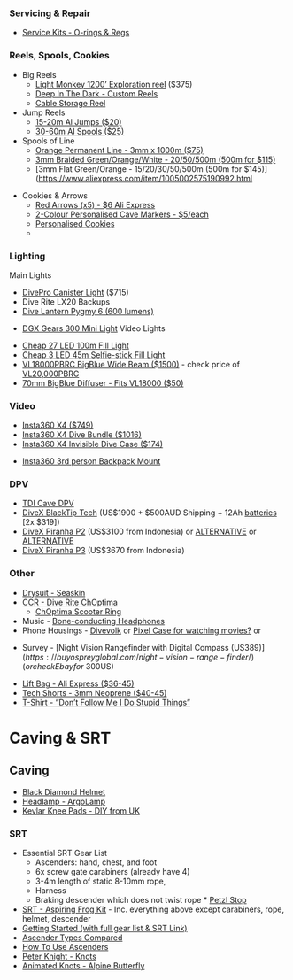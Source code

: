 ### Servicing & Repair
* [Service Kits - O-rings & Regs](https://scubagaskets.com/)
### Reels, Spools, Cookies
* Big Reels
	* [Light Monkey 1200’ Exploration reel](https://www.onlinedivegear.com.au/products/light-monkey-primary-reel-1200) ($375)
	* [Deep In The Dark - Custom Reels](https://deepinthedark.tech/)
	* [Cable Storage Reel](https://www.bunnings.com.au/click-15m-cable-storage-wheel_p0215797)
* Jump Reels
	* [15-20m Al Jumps ($20)](https://www.aliexpress.com/item/4001099510388.html) 
	* [30-60m Al Spools ($25)](https://www.aliexpress.com/item/1005003162866176.html)
* Spools of Line
	* [Orange Permanent Line - 3mm x 1000m ($75)](https://www.splicingandcutting.com.au/rope_products/throw-line-cord-braided-orange-polyethylene-3mm-x-1000m/)
	* [3mm Braided Green/Orange/White - 20/50/500m (500m for $115)](https://www.aliexpress.com/item/1005002575332089.html)
	- [3mm Flat Green/Orange - 15/20/30/50/500m (500m for $145)](https://www.aliexpress.com/item/1005002575190992.html
- Cookies & Arrows
	- [Red Arrows (x5) - $6 Ali Express](https://www.aliexpress.com/item/1005002519980821.html)
	- [2-Colour Personalised Cave Markers - $5/each ](https://divewithjeff.com/product/custom-cave-line-markers-multicolor/) 
	- [Personalised Cookies](https://cave-ha.com/cave-diving-markers/)
	- 
### Lighting
Main Lights
* [DivePro Canister Light](https://varuste.net/en/p99606/divepro-cl4200) ($715) 
* Dive Rite LX20
Backups
* [Dive Lantern Pygmy 6 (600 lumens)](https://www.divelightshop.com.au/collections/dive-lights/products/pygmy)
- [DGX Gears 300 Mini Light](https://www.divegearexpress.com/dgx-300-mini-light-kit)
Video Lights
* [Cheap 27 LED 100m Fill Light](https://www.ebay.com.au/itm/353998099665)
* [Cheap 3 LED 45m Selfie-stick Fill Light](https://www.aliexpress.com/item/1005003800239793.html)
* [VL18000PBRC BigBlue Wide Beam ($1500)](https://adreno.com.au/collections/bigblue/products/big-blue-vl18000pbrc-led-video-light-w-optional-remote-control) - check price of [VL20,000PBRC](https://adreno.com.au/collections/bigblue/products/bigblue-vl20000pbrc-lumen-wide-beam-waterproof-video-photo-light)
* [70mm BigBlue Diffuser - Fits VL18000 ($50)](https://www.bluewaterphotostore.com/big-blue-globe-light-dome-diffuser-70mm/)
### Video
* [Insta360 X4 ($749)](https://store.insta360.com/product/x4?c=2994&from=nav)
* [Insta360 X4 Dive Bundle ($1016)](https://store.insta360.com/product/x4?c=2994&from=nav)
* [Insta360 X4 Invisible Dive Case ($174)](https://store.insta360.com/product/x4-invisible-dive-case)
- [Insta360 3rd person Backpack Mount](https://store.insta360.com/product/third_person_backpack_mount)

### DPV
* [TDI Cave DPV](https://www.tdisdi.com/tdi/get-certified/tdi-dpv-cave-diver/)
* [DiveX BlackTip Tech](https://dive-xtras.com/products/tech-blacktip) (US$1900 + $500AUD Shipping + 12Ah [batteries](https://www.bunnings.com.au/dewalt-18-54v-12-0ah-xr-flexvolt-battery_p0079389) [2x $319])
* [DiveX Piranha P2](https://www.sport-instruments.com/product/divex-piranha-p2/#) (US$3100 from Indonesia) or [ALTERNATIVE](https://terminalmarine.com/diving-equipment/197-dive-x-piranha-p2-dive-scooter.html) or [ALTERNATIVE](https://www.sportindopratama.com/product/divex-piranha-p2/)
* [DiveX Piranha P3](https://www.sport-instruments.com/product/divex-piranha-p3/) (US$3670 from Indonesia)
### Other
* [Drysuit - Seaskin](https://www.seaskin.co.uk/)
* [CCR - Dive Rite ChOptima](https://deepblueventures.com.au/rebreather/optima-cm-ccr)
	* [ChOptima Scooter Ring](https://diverite.com/products/o2ptima/o2ptima-cm-scooter-ring/)
* Music - [Bone-conducting Headphones](https://tayogo.com/products/tayogo-w02-upgraded-waterproof-bluetooth-bone-conduction-headphone)
* Phone Housings - [Divevolk](https://www.divevolkdiving.com/en-au/products/divevolk-seatouch-4max-underwater-iphone-diving-housing-iphone-diving-case-compatiable-for-iphone-12-pro-max-13-pro-13-pro-max?variant=44590317961443) or [Pixel Case for watching movies?](https://www.ebay.com.au/itm/196358153815) or 
- Survey - [Night Vision Rangefinder with Digital Compass (US$389)](https://buyospreyglobal.com/night-vision-range-finder/) (or check Ebay for ~$300US)
* [Lift Bag - Ali Express ($36-45)](https://www.aliexpress.com/item/4001101513566.html)
* [Tech Shorts - 3mm Neoprene ($40-45)](https://www.ebay.com.au/itm/226035866029)
* [T-Shirt - “Don’t Follow Me I Do Stupid Things”](https://teechip.com/01cave-diving) 
# Caving & SRT

## Caving
* [Black Diamond Helmet](https://www.amazon.com/Black-Diamond-Climbing-Helmet-Denim/dp/B07KXZ133N/ref=sr_1_2?keywords=Black+Diamond+Equipment+Half+Dome+Helmet&qid=1668566757&sr=8-2)
* [Headlamp - ArgoLamp](https://www.argolamp.com/EN-index.html)
* [Kevlar Knee Pads - DIY from UK](https://www.ebay.com.au/itm/KNEE-PADS-FOR-DIY-FITTING-PAIR-/393570369670)
### SRT
* Essential SRT Gear List
	* Ascenders: hand, chest, and foot
	* 6x screw gate carabiners (already have 4)
	* 3-4m length of static 8-10mm rope, 
	* Harness
	* Braking descender which does not twist rope
		  * [Petzl Stop](https://www.aspiring.co.nz/product/petzl-stop-descender/)
* [SRT - Aspiring Frog Kit](https://aspiringsafety.com.au/product/srt-kit-frog-assembly-climbing-kit/) - Inc. everything above except carabiners, rope, helmet, descender
* [Getting Started (with full gear list & SRT Link)](https://caving.org.nz/pmwiki/pmwiki.php/Information/GettingStarted)
* [Ascender Types Compared](https://blog.weighmyrack.com/every-ascender-type-compared/)
* [How To Use Ascenders](https://climbingcall.com/how-to-use-ascendsers/)
* [Peter Knight - Knots](https://www.peakinstruction.com/blog/)
* [Animated Knots - Alpine Butterfly](https://www.animatedknots.com/alpine-butterfly-loop-knot)